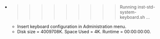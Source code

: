 * >>>>>>>>> Running inst-std-system-keyboard.sh ...
  * Insert keyboard configuration in Administration menu.
  * Disk size = 4009708K. Space Used = 4K. Runtime = 00:00:00:00.
